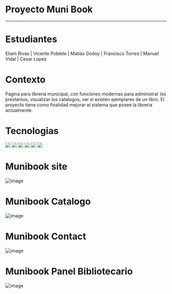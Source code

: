 

# Proyecto Muni Book
-----
# Estudiantes
Eliam Rivas  | Vicente Poblete | Matias Godoy |  Francisco Torres | Manuel Vidal | Cesar Lopez 

# Contexto
Pagina para libreria municipal, con funciones modernas para administrar los prestamos, visualizar los catalogos, ver si existen ejemplares de un libro.
El proyecto tiene como finalidad mejorar el sistema que posee la libreria actualmente.

# Tecnologias 
<img src="https://img.shields.io/badge/HTML5-E34F26?style=for-the-badge&logo=html5&logoColor=white" /> <img src="https://img.shields.io/badge/Bootstrap-563D7C?style=for-the-badge&logo=bootstrap&logoColor=white" /> <img src="https://img.shields.io/badge/MongoDB-4EA94B?style=for-the-badge&logo=mongodb&logoColor=white" /> <img src="https://img.shields.io/badge/Apollo%20GraphQL-311C87?&style=for-the-badge&logo=Apollo%20GraphQL&logoColor=white" /> <img src="https://img.shields.io/badge/jQuery-0769AD?style=for-the-badge&logo=jquery&logoColor=white" /> <img src="https://img.shields.io/badge/GraphQl-E10098?style=for-the-badge&logo=graphql&logoColor=white" />


# Munibook site

![image](https://github.com/user-attachments/assets/3ff37fa7-f8d3-419d-aa91-0bbd3a760244)

# Munibook Catalogo

![image](https://github.com/user-attachments/assets/01d805b2-0639-4c85-b32c-0a617bf1b80b)

# Munibook Contact

![image](https://github.com/user-attachments/assets/54d6641b-5167-479f-8455-83fbf077041f)

# Munibook Panel Bibliotecario

![image](https://github.com/user-attachments/assets/b75dd6d3-e8bb-45c8-91b5-9bd1fec0637b)




